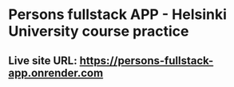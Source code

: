 # Persons fullstack APP - Helsinki University course practice
## Live site URL: https://persons-fullstack-app.onrender.com